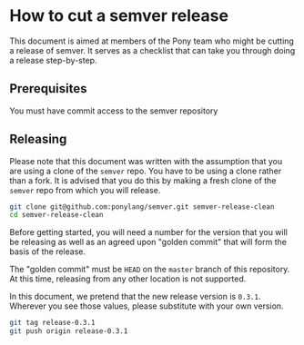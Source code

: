 # How to cut a semver release

This document is aimed at members of the Pony team who might be cutting a release of semver. It serves as a checklist that can take you through doing a release step-by-step.

## Prerequisites

You must have commit access to the semver repository

## Releasing

Please note that this document was written with the assumption that you are using a clone of the `semver` repo. You have to be using a clone rather than a fork. It is advised that you do this by making a fresh clone of the `semver` repo from which you will release.

```bash
git clone git@github.com:ponylang/semver.git semver-release-clean
cd semver-release-clean
```

Before getting started, you will need a number for the version that you will be releasing as well as an agreed upon "golden commit" that will form the basis of the release.

The "golden commit" must be `HEAD` on the `master` branch of this repository. At this time, releasing from any other location is not supported.

In this document, we pretend that the new release version is `0.3.1`. Wherever you see those values, please substitute with your own version.

```bash
git tag release-0.3.1
git push origin release-0.3.1
```

